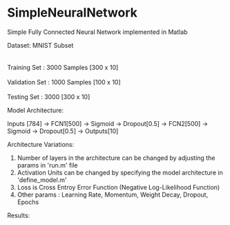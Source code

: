# SimpleNeuralNetwork

Simple Fully Connected Neural Network implemented in Matlab

Dataset: MNIST Subset<br />  
<br /> Training Set : 3000 Samples [300 x 10]<br />
<br /> Validation Set : 1000 Samples [100 x 10]<br />
<br /> Testing Set : 3000 [300 x 10]<br />
  
Model Architecture:

  Inputs [784] -> FCN1[500] -> Sigmoid -> Dropout[0.5] -> FCN2[500] -> Sigmoid -> Dropout[0.5] -> Outputs[10]

Architecture Variations:
  1. Number of layers in the architecture can be changed by adjusting the params in 'run.m' file
  2. Activation Units can be changed by specifying the model architecture in 'define_model.m' 
  3. Loss is Cross Entroy Error Function (Negative Log-Likelihood Function)
  4. Other params : Learning Rate, Momentum, Weight Decay, Dropout, Epochs
  
Results:
  
  
 
 
